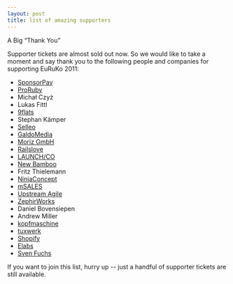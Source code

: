 ```yaml
---
layout: post
title: list of amazing supporters
---
```


A Big “Thank You”

Supporter tickets are almost sold out now. So we would like to take a moment and say thank you to the following people and companies for supporting EuRuKo 2011:
 
* [SponsorPay](http://sponsorpay.com)
* [ProRuby](http://www.prorubyteam.com/)
* Michał Czyż 
* Lukas Fittl
* [9flats](http://www.9flats.com/)
* Stephan Kämper
* [Selleo](http://selleo.com)
* [GaldoMedia](http://galdomedia.pl)
* [Moriz GmbH](http://moriz.de/)
* [Railslove](http://railslove.com)
* [LAUNCH/CO](http://launchco.com)
* [New Bamboo](http://new-bamboo.co.uk)
* Fritz Thielemann
* [NinjaConcept](http://ninjaconcept.com)
* [mSALES](http://msales.com)
* [Upstream Agile](http://upstre.am)
* [ZephirWorks](http://zephirworks.com)
* Daniel Bovensiepen
* Andrew Miller
* [kopfmaschine](http://kopfmaschine.com)
* [tuxwerk](http://tuxwerk.de)
* [Shopify](http://shopify.com)
* [Elabs](http://elabs.se)
* [Sven Fuchs](http://svenfuchs.com)

If you want to join this list, hurry up -- just a handful of supporter tickets are still available.